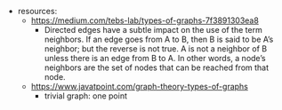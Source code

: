 


- resources: 
  - https://medium.com/tebs-lab/types-of-graphs-7f3891303ea8
    - Directed edges have a subtle impact on the use of the term neighbors. If an edge goes from A to B, then B is said to be A’s neighbor; but the reverse is not true. A is not a neighbor of B unless there is an edge from B to A. In other words, a node’s neighbors are the set of nodes that can be reached from that node.
  - https://www.javatpoint.com/graph-theory-types-of-graphs
    - trivial graph: one point
